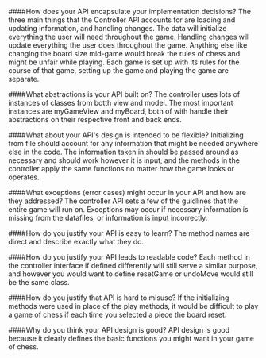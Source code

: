 ####How does your API encapsulate your implementation decisions?
The three main things that the Controller API accounts for are loading and updating information, and handling changes.
The data will initialize everything the user will need throughout the game.
Handling changes will update everything the user does throughout the game.
Anything else like changing the board size mid-game would break the rules of chess and might be unfair while playing.
Each game is set up with its rules for the course of that game, setting up the game and playing the game are separate.


####What abstractions is your API built on?
The controller uses lots of instances of classes from botth view and model. The most important instances are myGameView 
and myBoard, both of with handle their abstractions on their respective front and back ends.


####What about your API's design is intended to be flexible?
Initializing from file should account for any information that might be needed anywhere else in the code. The information
taken in should be passed around as necessary and should work however it is input, and the methods in the controller apply
the same functions no matter how the game looks or operates.

####What exceptions (error cases) might occur in your API and how are they addressed?
The controller API sets a few of the guidlines that the entire game will run on.
Exceptions may occur if necessary information is missing from the datafiles, or information is input incorrectly.



####How do you justify your API is easy to learn?
The method names are direct and describe exactly what they do.

####How do you justify your API leads to readable code?
Each method in the controller interface if defined differently will still serve a similar purpose, and however you would
want to define resetGame or undoMove would still be the same class.

####How do you justify that API is hard to misuse?
If the initializing methods were used in place of the play methods, it would be difficult to play a game of chess if each
time you selected a piece the board reset.

####Why do you think your API design is good?
API design is good because it clearly defines the basic functions you might want in your game of chess.